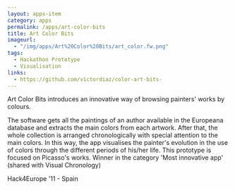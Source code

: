 ```yaml
---
layout: apps-item
category: apps
permalink: /apps/art-color-bits
title: Art Color Bits
imageurl:
  - "/img/apps/Art%20Color%20Bits/art_color.fw.png"
tags:
  - Hackathon Prototype
  - Visualisation
links:
  - https://github.com/victordiaz/color-art-bits-
---
```


Art Color Bits introduces an innovative way of browsing painters' works by colours.

The software gets all the paintings of an author available in the Europeana database and extracts the main colors from each artwork. After that, the whole collection is arranged chronologically with special attention to the main colors. In this way, the app visualises the painter's evolution in the use of colors through the different periods of his/her life. This prototype is focused on Picasso's works. Winner in the category 'Most innovative app' (shared with Visual Chronology)

Hack4Europe '11 - Spain
